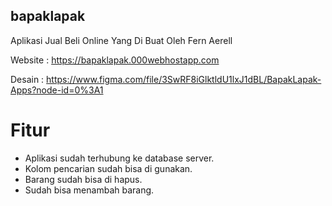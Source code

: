 ## bapaklapak

Aplikasi Jual Beli Online Yang Di Buat Oleh Fern Aerell

Website : https://bapaklapak.000webhostapp.com

Desain : https://www.figma.com/file/3SwRF8iGlktldU1lxJ1dBL/BapakLapak-Apps?node-id=0%3A1

# Fitur
- Aplikasi sudah terhubung ke database server.
- Kolom pencarian sudah bisa di gunakan.
- Barang sudah bisa di hapus.
- Sudah bisa menambah barang.